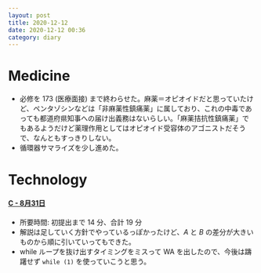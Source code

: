 ```yaml
---
layout: post
title: 2020-12-12
date: 2020-12-12 00:36
category: diary
---
```


# Medicine
- 必修を 173 (医療面接) まで終わらせた。麻薬＝オピオイドだと思っていたけど、ペンタゾシンなどは「非麻薬性鎮痛薬」に属しており、これの中毒であっても都道府県知事への届け出義務はないらしい。「麻薬拮抗性鎮痛薬」でもあるようだけど薬理作用としてはオピオイド受容体のアゴニストだそうで、なんともすっきりしない。
- 循環器サマライズを少し進めた。

# Technology

#### [C - 8月31日](https://atcoder.jp/contests/code-festival-2015-quala/tasks/codefestival_2015_qualA_c)
- 所要時間: 初提出まで 14 分、合計 19 分
- 解説は足していく方針でやっているっぽかったけど、$A$ と $B$ の差分が大きいものから順に引いていってもできた。
- while ループを抜け出すタイミングをミスって WA を出したので、今後は躊躇せず `while (1)` を使っていこうと思う。